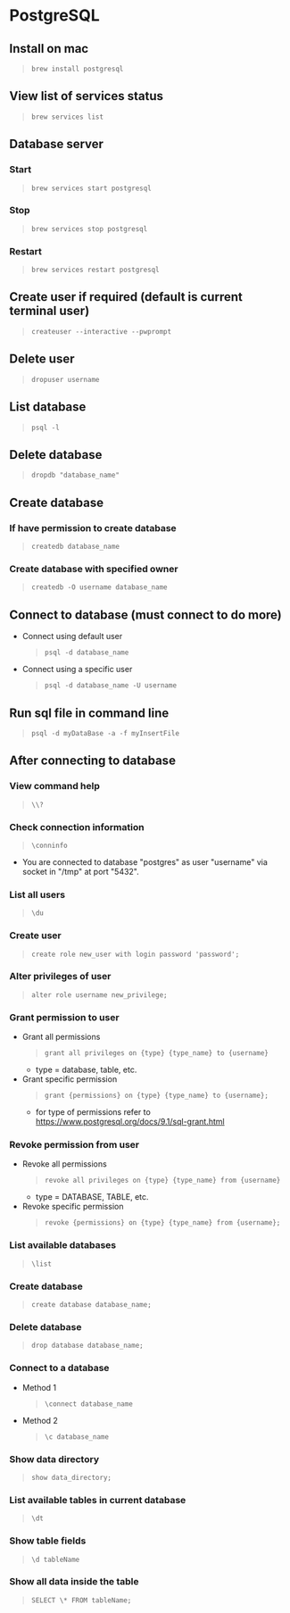 # PostgreSQL

## Install on mac

> `brew install postgresql`

## View list of services status

> `brew services list`

## Database server

### Start

> `brew services start postgresql`

### Stop

> `brew services stop postgresql`

### Restart

> `brew services restart postgresql`

## Create user if required (default is current terminal user)

> `createuser --interactive --pwprompt`

## Delete user

> `dropuser username`

## List database

> `psql -l`

## Delete database

> `dropdb "database_name"`

## Create database

### If have permission to create database

> `createdb database_name`

### Create database with specified owner

> `createdb -O username database_name`

## Connect to database (must connect to do more)

- Connect using default user
  > `psql -d database_name`
- Connect using a specific user
  > `psql -d database_name -U username`

## Run sql file in command line

> `psql -d myDataBase -a -f myInsertFile`

## After connecting to database

### View command help

> `\\?`

### Check connection information

> `\conninfo`

- You are connected to database "postgres" as user "username" via socket in "/tmp" at port "5432".

### List all users

> `\du`

### Create user

> `create role new_user with login password 'password';`

### Alter privileges of user

> `alter role username new_privilege;`

### Grant permission to user

- Grant all permissions
  > `grant all privileges on {type} {type_name} to {username}`
  - type = database, table, etc.
- Grant specific permission
  > `grant {permissions} on {type} {type_name} to {username};`
  - for type of permissions refer to https://www.postgresql.org/docs/9.1/sql-grant.html

### Revoke permission from user

- Revoke all permissions
  > `revoke all privileges on {type} {type_name} from {username}`
  - type = DATABASE, TABLE, etc.
- Revoke specific permission
  > `revoke {permissions} on {type} {type_name} from {username};`

### List available databases

> `\list`

### Create database

> `create database database_name;`

### Delete database

> `drop database database_name;`

### Connect to a database

- Method 1
  > `\connect database_name`
- Method 2
  > `\c database_name`

### Show data directory

> `show data_directory;`

### List available tables in current database

> `\dt`

### Show table fields

> `\d tableName`

### Show all data inside the table

> `SELECT \* FROM tableName;`
